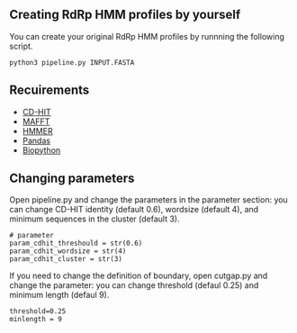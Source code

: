 ## Creating RdRp HMM profiles by yourself

You can create your original RdRp HMM profiles by runnning the following script.

`python3 pipeline.py INPUT.FASTA`

## Recuirements
- [CD-HIT](http://weizhong-lab.ucsd.edu/cd-hit/)
- [MAFFT](https://mafft.cbrc.jp/alignment/software/)
- [HMMER](http://hmmer.org)
- [Pandas](https://pandas.pydata.org)
- [Biopython](https://biopython.org)

## Changing parameters

Open pipeline.py and change the parameters in the parameter section: you can change CD-HIT identity (default 0.6), wordsize (default 4), and minimum sequences in the cluster (default 3).

```
# parameter
param_cdhit_threshould = str(0.6)
param_cdhit_wordsize = str(4)
param_cdhit_cluster = str(3)
```

If you need to change the definition of boundary, open cutgap.py and change the parameter: you can change threshold (defaul 0.25) and minimum length (defaul 9).

```
threshold=0.25
minlength = 9
```
